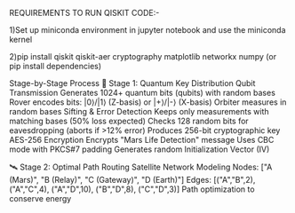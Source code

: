 REQUIREMENTS TO RUN QISKIT CODE:-

1)Set up miniconda environment in jupyter notebook and use the miniconda kernel 

2)pip install qiskit qiskit-aer cryptography matplotlib networkx numpy (or pip install dependencies)

Stage-by-Stage Process
🔐 Stage 1: Quantum Key Distribution
Qubit Transmission
Generates 1024+ quantum bits (qubits) with random bases
Rover encodes bits: |0⟩/|1⟩ (Z-basis) or |+⟩/|-⟩ (X-basis)
Orbiter measures in random bases
Sifting & Error Detection
Keeps only measurements with matching bases (50% loss expected)
Checks 128 random bits for eavesdropping (aborts if >12% error)
Produces 256-bit cryptographic key
AES-256 Encryption
Encrypts "Mars Life Detection" message
Uses CBC mode with PKCS#7 padding
Generates random Initialization Vector (IV)

🛰️ Stage 2: Optimal Path Routing
Satellite Network Modeling
Nodes: ["A (Mars)", "B (Relay)", "C (Gateway)", "D (Earth)"]
Edges: [("A","B",2), ("A","C",4), ("A","D",10), ("B","D",8), ("C","D",3)]
Path optimization to conserve energy
